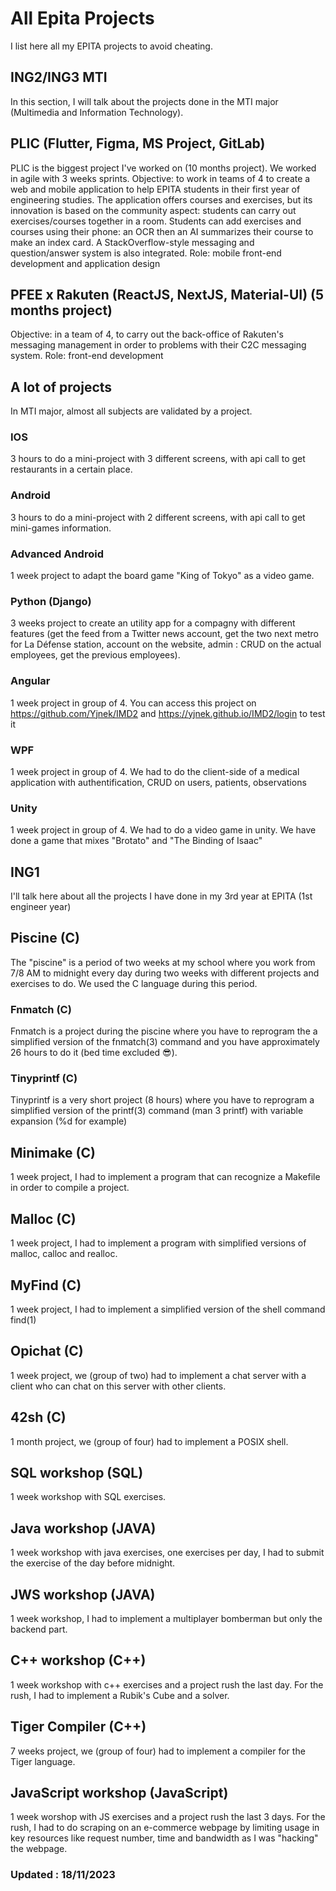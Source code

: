 # All Epita Projects

I list here all my EPITA projects to avoid cheating.

## ING2/ING3 MTI

In this section, I will talk about the projects done in the MTI major (Multimedia and Information Technology).

## PLIC (Flutter, Figma, MS Project, GitLab)

PLIC is the biggest project I've worked on (10 months project). We worked in agile with 3 weeks sprints.
Objective: to work in teams of 4 to create a web and mobile application to help EPITA students in their first year of engineering studies. The application offers courses and exercises, but its innovation is based on the community aspect: students can carry out exercises/courses together in a room. Students can add exercises and courses using their phone: an OCR then an AI summarizes their course to make an index card. A StackOverflow-style messaging and question/answer system is also integrated. 
Role: mobile front-end development and application design

## PFEE x Rakuten (ReactJS, NextJS, Material-UI) (5 months project)
Objective: in a team of 4, to carry out the back-office of Rakuten's messaging management in order to problems with their C2C messaging system.
Role: front-end development

## A lot of projects
In MTI major, almost all subjects are validated by a project.

### IOS
3 hours to do a mini-project with 3 different screens, with api call to get restaurants in a certain place.

### Android
3 hours to do a mini-project with 2 different screens, with api call to get mini-games information.

### Advanced Android
1 week project to adapt the board game "King of Tokyo" as a video game.

### Python (Django)
3 weeks project to create an utility app for a compagny with different features (get the feed from a Twitter news account, get the two next metro for La Défense station, account on the website, admin : CRUD on the actual employees, get the previous employees).

### Angular
1 week project in group of 4.
You can access this project on https://github.com/Yjnek/IMD2 and https://yjnek.github.io/IMD2/login to test it

### WPF
1 week project in group of 4.
We had to do the client-side of a medical application with authentification, CRUD on users, patients, observations

### Unity
1 week project in group of 4.
We had to do a video game in unity. We have done a game that mixes "Brotato" and "The Binding of Isaac"

## ING1

I'll talk here about all the projects I have done in my 3rd year at EPITA (1st engineer year)

## Piscine (C)
The "piscine" is a period of two weeks at my school where you work from 7/8 AM to midnight every day during two weeks with different projects and exercises to do.
We used the C language during this period.

### Fnmatch (C)
Fnmatch is a project during the piscine where you have to reprogram the a simplified version of the fnmatch(3) command and you have approximately 26 hours to do it (bed time excluded 😎).

### Tinyprintf (C)
Tinyprintf is a very short project (8 hours) where you have to reprogram a simplified version of the printf(3) command (man 3 printf) with variable expansion (%d for example)

## Minimake (C)
1 week project, I had to implement a program that can recognize a Makefile in order to compile a project.

## Malloc (C)
1 week project, I had to implement a program with simplified versions of malloc, calloc and realloc.

## MyFind (C)
1 week project, I had to implement a simplified version of the shell command find(1)

## Opichat (C)
1 week project, we (group of two) had to implement a chat server with a client who can chat on this server with other clients.

## 42sh (C)
1 month project, we (group of four) had to implement a POSIX shell.

## SQL workshop (SQL)
1 week workshop with SQL exercises.

## Java workshop (JAVA)
1 week workshop with java exercises, one exercises per day, I had to submit the exercise of the day before midnight.

## JWS workshop (JAVA)
1 week workshop, I had to implement a multiplayer bomberman but only the backend part.

## C++ workshop (C++)
1 week workshop with c++ exercises and a project rush the last day. For the rush, I had to implement a Rubik's Cube and a solver.

## Tiger Compiler (C++)
7 weeks project, we (group of four) had to implement a compiler for the Tiger language.

## JavaScript workshop (JavaScript)
1 week worshop with JS exercises and a project rush the last 3 days. For the rush, I had to do scraping on an e-commerce webpage by limiting usage in key resources like request number, time and bandwidth as I was "hacking" the webpage.

### Updated : 18/11/2023
